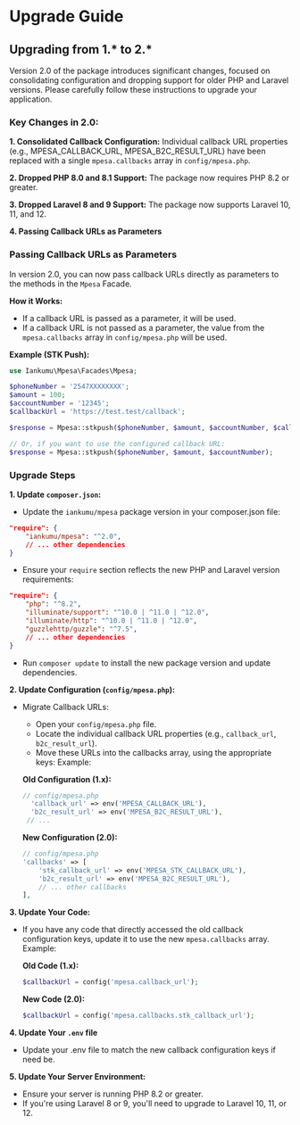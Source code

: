 # Upgrade Guide

## Upgrading from 1.* to 2.*

Version 2.0 of the package introduces significant changes, focused on consolidating configuration and dropping support for older PHP and Laravel versions. Please carefully follow these instructions to upgrade your application.

### Key Changes in 2.0:

**1. Consolidated Callback Configuration:**
    Individual callback URL properties (e.g., MPESA_CALLBACK_URL, MPESA_B2C_RESULT_URL) have been replaced with a single `mpesa.callbacks` array in `config/mpesa.php`.

**2. Dropped PHP 8.0 and 8.1 Support:**
    The package now requires PHP 8.2 or greater.

**3. Dropped Laravel 8 and 9 Support:**
    The package now supports Laravel 10, 11, and 12.

**4. Passing Callback URLs as Parameters**

### Passing Callback URLs as Parameters
In version 2.0, you can now pass callback URLs directly as parameters to the methods in the `Mpesa` Facade.

**How it Works:**

* If a callback URL is passed as a parameter, it will be used.
* If a callback URL is not passed as a parameter, the value from the `mpesa.callbacks` array in `config/mpesa.php` will be used.

**Example (STK Push):**

```php
use Iankumu\Mpesa\Facades\Mpesa;

$phoneNumber = '2547XXXXXXXX';
$amount = 100;
$accountNumber = '12345';
$callbackUrl = 'https://test.test/callback';

$response = Mpesa::stkpush($phoneNumber, $amount, $accountNumber, $callbackUrl);

// Or, if you want to use the configured callback URL:
$response = Mpesa::stkpush($phoneNumber, $amount, $accountNumber);

```


### Upgrade Steps
**1. Update `composer.json`:**

- Update the `iankumu/mpesa` package version in your composer.json file:

```json
"require": {
    "iankumu/mpesa": "^2.0",
    // ... other dependencies
}
```
- Ensure your `require` section reflects the new PHP and Laravel version requirements:
```json
"require": {
    "php": "^8.2",
    "illuminate/support": "^10.0 | ^11.0 | ^12.0",
    "illuminate/http": "^10.0 | ^11.0 | ^12.0",
    "guzzlehttp/guzzle": "^7.5",
    // ... other dependencies
}
```
- Run `composer update` to install the new package version and update dependencies.

**2. Update Configuration (`config/mpesa.php`):**
- Migrate Callback URLs:

  - Open your `config/mpesa.php` file.
  - Locate the individual callback URL properties (e.g., `callback_url`, `b2c_result_url`).
  - Move these URLs into the callbacks array, using the appropriate keys:
  Example:

  **Old Configuration (1.x):**
  ```php
  // config/mpesa.php
    'callback_url' => env('MPESA_CALLBACK_URL'),
    'b2c_result_url' => env('MPESA_B2C_RESULT_URL'),
   // ...
  ```

  **New Configuration (2.0):**
  ```php
  // config/mpesa.php
  'callbacks' => [
      'stk_callback_url' => env('MPESA_STK_CALLBACK_URL'),
      'b2c_result_url' => env('MPESA_B2C_RESULT_URL'),
      // ... other callbacks
  ],
  ```

**3. Update Your Code:**
- If you have any code that directly accessed the old callback configuration keys, update it to use the new `mpesa.callbacks` array.
  Example:

  **Old Code (1.x):**
  ```php
  $callbackUrl = config('mpesa.callback_url');
  ```

  **New Code (2.0):**
  ```php
  $callbackUrl = config('mpesa.callbacks.stk_callback_url');
  ```

**4. Update Your `.env` file**
- Update your .env file to match the new callback configuration keys if need be.

**5. Update Your Server Environment:**
- Ensure your server is running PHP 8.2 or greater.
- If you're using Laravel 8 or 9, you'll need to upgrade to Laravel 10, 11, or 12.


